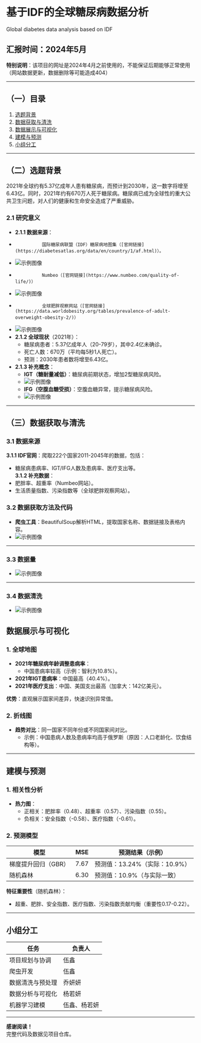 # 基于IDF的全球糖尿病数据分析

Global diabetes data analysis based on IDF  

**汇报时间**：2024年5月  
---
**特别说明**：该项目的网址是2024年4月之前使用的，不能保证后期能够正常使用（网站数据更新，数据删除等可能造成404）


---

## （一）目录
1. [选题背景](#选题背景)  
2. [数据获取与清洗](#数据获取与清洗)  
3. [数据展示与可视化](#数据展示与可视化)  
4. [建模与预测](#建模与预测)  
5. [小组分工](#小组分工)  

---

## （二）选题背景
2021年全球约有5.37亿成年人患有糖尿病，而预计到2030年，这一数字将增至6.43亿。同时，2021年约有670万人死于糖尿病。糖尿病已成为全球性的重大公共卫生问题，对人们的健康和生命安全造成了严重威胁。


### 2.1 研究意义
- **2.1.1 数据来源**：
-               国际糖尿病联盟（IDF）糖尿病地图集（[官网链接](https://diabetesatlas.org/data/en/country/1/af.html)）。
- ![示例图像](/image/Http/糖尿病.png)
-               Numbeo（[官网链接](https://www.numbeo.com/quality-of-life/)）
- ![示例图像](/image/Http/Numbeo.png)
-               全球肥胖观察网站（[官网链接](https://data.worldobesity.org/tables/prevalence-of-adult-overweight-obesity-2/)）
- ![示例图像](/image/Http/肥胖网.png)
- **2.1.2 全球现状**（2021年）：  
  - 糖尿病患者：5.37亿成年人（20-79岁），其中2.4亿未确诊。  
  - 死亡人数：670万（平均每5秒1人死亡）。  
  - 预测：2030年患者数将增至6.43亿。  
- **2.1.3 补充概念**：  
  - **IGT（糖耐量减低）**：糖尿病前期状态，增加2型糖尿病风险。
  -  ![示例图像](/image/IGT_IFG/IGT.png)
  - **IFG（空腹血糖受损）**：空腹血糖异常，提示糖尿病风险。  
  -  ![示例图像](/image/IGT_IFG/IFG.png)
---

## （三）数据获取与清洗
### 3.1 数据来源
**3.1.1 IDF官网**：爬取222个国家2011-2045年的数据，包括：  
   - 糖尿病患病率、IGT/IFG人数及患病率、医疗支出等。  
**3.1.2 补充数据**：  
   - 肥胖率、超重率（Numbeo网站）。  
   - 生活质量指数、污染指数等（全球肥胖观察网站）。  

### 3.2 数据获取方法及代码
- **爬虫工具**：BeautifulSoup解析HTML，提取国家名称、数据链接及表格内容。  
-    ![示例图像](/image/数据获取/01.png)
---
### 3.3 数据量
-    ![示例图像](/image/数据获取/02.png)
---
### 3.4 数据清洗
-    ![示例图像](/image/数据获取/03.png)

## 数据展示与可视化
### 1. 全球地图
- **2021年糖尿病年龄调整患病率**：  
  - 中国患病率较高（示例：智利为10.8%）。  
- **2021年IGT患病率**：中国最高（40.4%）。  
- **2021年医疗支出**：中国、美国支出最高（加拿大：142亿美元）。  

**优势**：直观展示国家间差异，快速识别异常值。  

### 2. 折线图
- **趋势对比**：同一国家不同年份或不同国家间对比。  
  - 示例：中国患病人数及患病率均高于俄罗斯（原因：人口老龄化、饮食结构等）。  

---

## 建模与预测
### 1. 相关性分析
- **热力图**：  
  - 正相关：肥胖率（0.48）、超重率（0.57）、污染指数（0.55）。  
  - 负相关：安全指数（-0.58）、医疗指数（-0.61）。  

### 2. 预测模型
| 模型                | MSE   | 预测结果（示例）       |
|---------------------|-------|------------------------|
| 梯度提升回归（GBR） | 7.67  | 预测值：13.24%（实际：10.9%） |
| 随机森林            | 6.30  | 预测值：10.9%（与实际一致）  |

**特征重要性**（随机森林）：  
- 超重、肥胖、安全指数、医疗指数、污染指数贡献均衡（重要性0.17-0.22）。  

---

## 小组分工
| 任务                | 负责人       |
|---------------------|--------------|
| 项目规划与协调      | 伍鑫         |
| 爬虫开发            | 伍鑫         |
| 数据清洗与预处理    | 乔妍妍       |
| 数据分析与可视化    | 杨若妍       |
| 机器学习建模        | 伍鑫、杨若妍 |

---

**感谢阅读！**  
完整代码及数据见项目仓库。  
